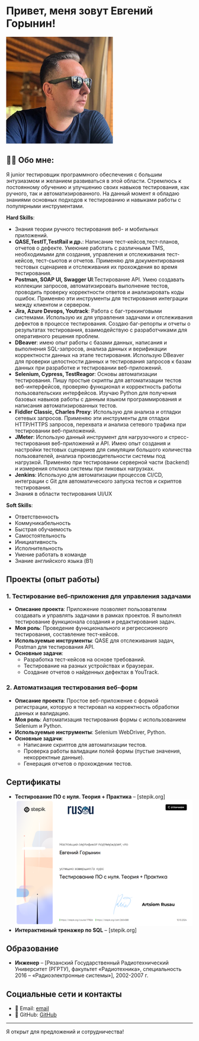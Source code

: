 # Привет, меня зовут Евгений Горынин!
![Фото](https://github.com/EvgenSanyc/Evgeny-Gorynin/blob/main/assets/unnamed.jpg)

## 👨‍💻 Обо мне:

Я junior тестировщик программного обеспечения с большим энтузиазмом и желанием развиваться в этой области. Cтремлюсь к постоянному обучению и улучшению своих навыков тестирования, как ручного, так и автоматизированного. На данный момент я обладаю знаниями основных подходов к тестированию и навыками работы с популярными инструментами.

**Hard Skills**:
- Знания теории ручного тестирования веб- и мобильных приложений.
- **QASE,TestIT,TestRail и др.**: Написание тест-кейсов,тест-планов, отчетов о дефекте. Умеюние работать с различными TMS, необходимыми для создания, управления и отслеживания тест-кейсов, тест-сьютов и отчетов. Применяю для документирования тестовых сценариев и отслеживания их прохождения во время тестирования.
- **Postman, SOAP UI, Swagger UI**:Тестирование API. Умею создавать коллекции запросов, автоматизировать выполнение тестов, проводить проверку корректности ответов и анализировать коды ошибок. Применяю эти инструменты для тестирования интеграции между клиентом и сервером.
- **Jira, Azure Devops, Youtrack**: Работа с баг-трекинговыми системами. Использую их для управления задачами и отслеживания дефектов в процессе тестирования. Создаю баг-репорты и отчеты о результатах тестирования, взаимодействую с разработчиками для оперативного решения проблем.
- **DBeaver**: имею опыт работы с базами данных, написания и выполнения SQL-запросов, анализа данных и верификации корректности данных на этапе тестирования. Использую DBeaver для проверки целостности данных и тестирования запросов к базам данных при разработке и тестировании веб-приложений. 
- **Selenium, Cypress, TestReagor**: Основы автоматизации тестирования. Пишу простые скрипты для автоматизации тестов веб-интерфейсов, проверяю функционал и корректность работы пользовательских интерфейсов. Изучаю Python для получения базовых навыков работы с данным языком программирования и написания автоматизированных тестов.
- **Fiddler Classic, Charles Proxy**: Использую для анализа и отладки сетевых запросов. Применяю эти инструменты для отладки HTTP/HTTPS запросов, перехвата и анализа сетевого трафика при тестировании веб-приложений.
- **JMeter**: Использую данный инструмент для нагрузочного и стресс-тестирования веб-приложений и API. Имею опыт создания и настройки тестовых сценариев для симуляции большого количества пользователей, анализа производительности системы  под нагрузкой. Применяю при тестировании серверной части (backend) и измерения отклика системы при пиковых нагрузках.
- **Jenkins**: Использую для автоматизации процессов CI/CD, интеграции с Git для автоматического запуска тестов и скриптов тестирования. 
- Знания в области тестирования UI/UX

**Soft Skills**:
- Ответственность
- Коммуникабельность
- Быстрая обучаемость
- Самостоятельность 
- Инициативность
- Исполнительность
- Умение работать в команде
- Знание английского языка (B1)

## Проекты (опыт работы)

### 1. Тестирование веб-приложения для управления задачами

- **Описание проекта**: Приложение позволяет пользователям создавать и управлять задачами в рамках проектов. Я выполнял тестирование функционала создания и редактирования задач.
- **Моя роль**: Проведение функционального и регрессионного тестирования, составление тест-кейсов.
- **Используемые инструменты**: QASE для отслеживания задач, Postman для тестирования API.
- **Основные задачи**:
  - Разработка тест-кейсов на основе требований.
  - Тестирование на разных устройствах и браузерах.
  - Создание отчетов о найденных дефектах в YouTrack.

### 2. Автоматизация тестирования веб-форм

- **Описание проекта**: Простое веб-приложение с формой регистрации, которую я тестировал на корректность обработки данных и валидацию.
- **Моя роль**: Автоматизация тестирования формы с использованием Selenium и Python.
- **Используемые инструменты**: Selenium WebDriver, Python.
- **Основные задачи**:
  - Написание скриптов для автоматизации тестов.
  - Проверка работы валидации полей формы (пустые значения, некорректные данные).
  - Генерация отчетов о прохождении тестов.

## Сертификаты

- **Тестирование ПО с нуля. Теория + Практика** – [stepik.org]
![Фото](https://github.com/EvgenSanyc/Evgeny-Gorynin/blob/main/assets/1.png)
- **Интерактивный тренажер по SQL** – [stepik.org]

## Образование

- **Инженер** – [Рязанский Государственный Радиотехнический Университет (РГРТУ), факультет «Радиотехника», специальность 2016 – «Радиоэлектронные системы»], 2002-2007 г.

## Социальные сети и контакты

- 📧 Email: [email](mailto:e.a.gorynin@gmail.com)
- 📁 GitHub: [GitHub](https://github.com/EvgenSanyc)

---
Я открыт для предложений и сотрудничества!